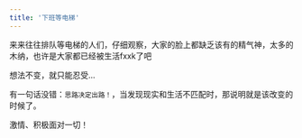 ```yaml
---
title: '下班等电梯'
---
```

 
来来往往排队等电梯的人们，仔细观察，大家的脸上都缺乏该有的精气神，太多的木纳，也许是大家都已经被生活fxxk了吧

想法不变，就只能忍受...

有一句话没错：`思路决定出路！`，当发现现实和生活不匹配时，那说明就是该改变的时候了。

激情、积极面对一切！